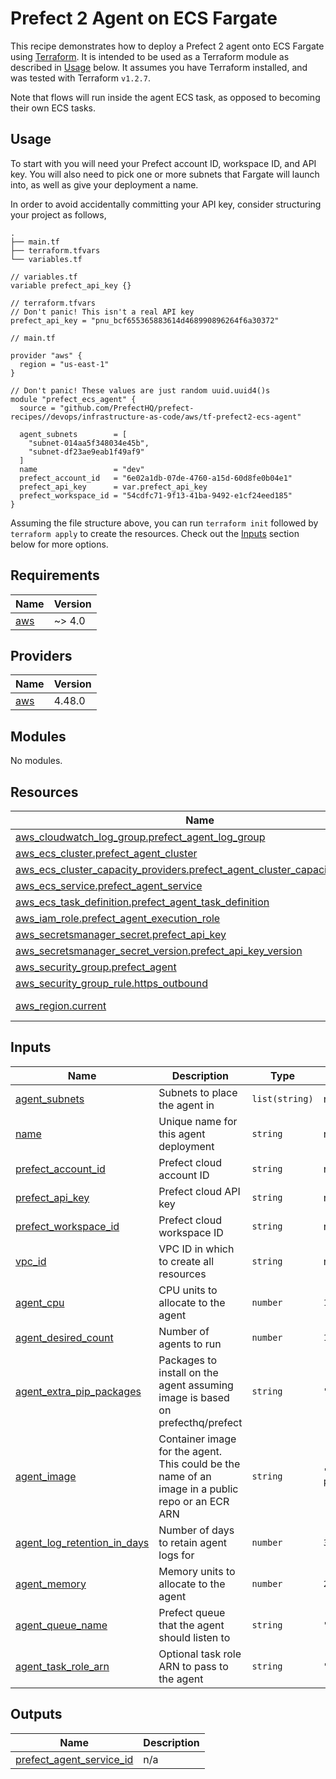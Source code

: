 # Prefect 2 Agent on ECS Fargate

This recipe demonstrates how to deploy a Prefect 2 agent onto ECS Fargate using [Terraform](https://www.terraform.io/). It is intended to be used as a Terraform module as described in [Usage](#usage) below. It assumes you have Terraform installed, and was tested with Terraform `v1.2.7`.

Note that flows will run inside the agent ECS task, as opposed to becoming their own ECS tasks.

## Usage

To start with you will need your Prefect account ID, workspace ID, and API key. You will also need to pick one or more subnets that Fargate will launch into, as well as give your deployment a name.

In order to avoid accidentally committing your API key, consider structuring your project as follows,

```
.
├── main.tf
├── terraform.tfvars
└── variables.tf
```

```hcl
// variables.tf
variable prefect_api_key {}
```

```hcl
// terraform.tfvars
// Don't panic! This isn't a real API key
prefect_api_key = "pnu_bcf655365883614d468990896264f6a30372"
```

```hcl
// main.tf

provider "aws" {
  region = "us-east-1"
}

// Don't panic! These values are just random uuid.uuid4()s
module "prefect_ecs_agent" {
  source = "github.com/PrefectHQ/prefect-recipes//devops/infrastructure-as-code/aws/tf-prefect2-ecs-agent"

  agent_subnets        = [
    "subnet-014aa5f348034e45b",
    "subnet-df23ae9eab1f49af9"
  ]
  name                 = "dev"
  prefect_account_id   = "6e02a1db-07de-4760-a15d-60d8fe0b04e1"
  prefect_api_key      = var.prefect_api_key
  prefect_workspace_id = "54cdfc71-9f13-41ba-9492-e1cf24eed185"
}
```

Assuming the file structure above, you can run `terraform init` followed by `terraform apply` to create the resources. Check out the [Inputs](#inputs) section below for more options.

<!-- BEGIN_TF_DOCS -->
## Requirements

| Name | Version |
|------|---------|
| <a name="requirement_aws"></a> [aws](#requirement\_aws) | ~> 4.0 |

## Providers

| Name | Version |
|------|---------|
| <a name="provider_aws"></a> [aws](#provider\_aws) | 4.48.0 |

## Modules

No modules.

## Resources

| Name | Type |
|------|------|
| [aws_cloudwatch_log_group.prefect_agent_log_group](https://registry.terraform.io/providers/hashicorp/aws/latest/docs/resources/cloudwatch_log_group) | resource |
| [aws_ecs_cluster.prefect_agent_cluster](https://registry.terraform.io/providers/hashicorp/aws/latest/docs/resources/ecs_cluster) | resource |
| [aws_ecs_cluster_capacity_providers.prefect_agent_cluster_capacity_providers](https://registry.terraform.io/providers/hashicorp/aws/latest/docs/resources/ecs_cluster_capacity_providers) | resource |
| [aws_ecs_service.prefect_agent_service](https://registry.terraform.io/providers/hashicorp/aws/latest/docs/resources/ecs_service) | resource |
| [aws_ecs_task_definition.prefect_agent_task_definition](https://registry.terraform.io/providers/hashicorp/aws/latest/docs/resources/ecs_task_definition) | resource |
| [aws_iam_role.prefect_agent_execution_role](https://registry.terraform.io/providers/hashicorp/aws/latest/docs/resources/iam_role) | resource |
| [aws_secretsmanager_secret.prefect_api_key](https://registry.terraform.io/providers/hashicorp/aws/latest/docs/resources/secretsmanager_secret) | resource |
| [aws_secretsmanager_secret_version.prefect_api_key_version](https://registry.terraform.io/providers/hashicorp/aws/latest/docs/resources/secretsmanager_secret_version) | resource |
| [aws_security_group.prefect_agent](https://registry.terraform.io/providers/hashicorp/aws/latest/docs/resources/security_group) | resource |
| [aws_security_group_rule.https_outbound](https://registry.terraform.io/providers/hashicorp/aws/latest/docs/resources/security_group_rule) | resource |
| [aws_region.current](https://registry.terraform.io/providers/hashicorp/aws/latest/docs/data-sources/region) | data source |

## Inputs

| Name | Description | Type | Default | Required |
|------|-------------|------|---------|:--------:|
| <a name="input_agent_subnets"></a> [agent\_subnets](#input\_agent\_subnets) | Subnets to place the agent in | `list(string)` | n/a | yes |
| <a name="input_name"></a> [name](#input\_name) | Unique name for this agent deployment | `string` | n/a | yes |
| <a name="input_prefect_account_id"></a> [prefect\_account\_id](#input\_prefect\_account\_id) | Prefect cloud account ID | `string` | n/a | yes |
| <a name="input_prefect_api_key"></a> [prefect\_api\_key](#input\_prefect\_api\_key) | Prefect cloud API key | `string` | n/a | yes |
| <a name="input_prefect_workspace_id"></a> [prefect\_workspace\_id](#input\_prefect\_workspace\_id) | Prefect cloud workspace ID | `string` | n/a | yes |
| <a name="input_vpc_id"></a> [vpc\_id](#input\_vpc\_id) | VPC ID in which to create all resources | `string` | n/a | yes |
| <a name="input_agent_cpu"></a> [agent\_cpu](#input\_agent\_cpu) | CPU units to allocate to the agent | `number` | `1024` | no |
| <a name="input_agent_desired_count"></a> [agent\_desired\_count](#input\_agent\_desired\_count) | Number of agents to run | `number` | `1` | no |
| <a name="input_agent_extra_pip_packages"></a> [agent\_extra\_pip\_packages](#input\_agent\_extra\_pip\_packages) | Packages to install on the agent assuming image is based on prefecthq/prefect | `string` | `"prefect-aws s3fs"` | no |
| <a name="input_agent_image"></a> [agent\_image](#input\_agent\_image) | Container image for the agent. This could be the name of an image in a public repo or an ECR ARN | `string` | `"prefecthq/prefect:2-python3.10"` | no |
| <a name="input_agent_log_retention_in_days"></a> [agent\_log\_retention\_in\_days](#input\_agent\_log\_retention\_in\_days) | Number of days to retain agent logs for | `number` | `30` | no |
| <a name="input_agent_memory"></a> [agent\_memory](#input\_agent\_memory) | Memory units to allocate to the agent | `number` | `2048` | no |
| <a name="input_agent_queue_name"></a> [agent\_queue\_name](#input\_agent\_queue\_name) | Prefect queue that the agent should listen to | `string` | `"default"` | no |
| <a name="input_agent_task_role_arn"></a> [agent\_task\_role\_arn](#input\_agent\_task\_role\_arn) | Optional task role ARN to pass to the agent | `string` | `""` | no |

## Outputs

| Name | Description |
|------|-------------|
| <a name="output_prefect_agent_service_id"></a> [prefect\_agent\_service\_id](#output\_prefect\_agent\_service\_id) | n/a |
<!-- END_TF_DOCS -->